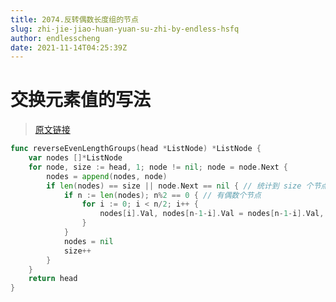 ```yaml
---
title: 2074.反转偶数长度组的节点
slug: zhi-jie-jiao-huan-yuan-su-zhi-by-endless-hsfq
author: endlesscheng
date: 2021-11-14T04:25:39Z
---
```

# 交换元素值的写法
 
> [原文链接](https://leetcode.cn/problems/reverse-nodes-in-even-length-groups/solution/zhi-jie-jiao-huan-yuan-su-zhi-by-endless-hsfq)
```go
func reverseEvenLengthGroups(head *ListNode) *ListNode {
	var nodes []*ListNode
	for node, size := head, 1; node != nil; node = node.Next {
		nodes = append(nodes, node)
		if len(nodes) == size || node.Next == nil { // 统计到 size 个节点，或到达链表末尾
			if n := len(nodes); n%2 == 0 { // 有偶数个节点
				for i := 0; i < n/2; i++ {
					nodes[i].Val, nodes[n-1-i].Val = nodes[n-1-i].Val, nodes[i].Val // 直接交换元素值
				}
			}
			nodes = nil
			size++
		}
	}
	return head
}
```
